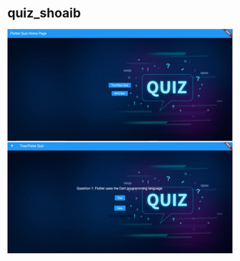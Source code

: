 # quiz_shoaib

<img src="https://github.com/ShoaibMukhtar/mad-035/blob/main/quiz_shoaib/Screenshots/Quiz%20s1.PNG">
<img src="https://github.com/ShoaibMukhtar/mad-035/blob/main/quiz_shoaib/Screenshots/Quiz%20true%20false.PNG">
